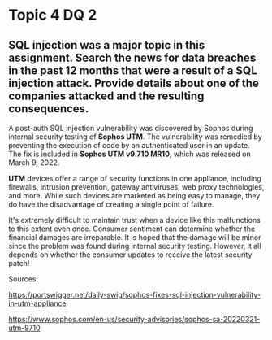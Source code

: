 # Topic 4 DQ 2
## SQL injection was a major topic in this assignment. Search the news for data breaches in the past 12 months that were a result of a SQL injection attack. Provide details about one of the companies attacked and the resulting consequences.

A post-auth SQL injection vulnerability was discovered by Sophos during internal security testing of **Sophos UTM**. The vulnerability was remedied by preventing the execution of code by an authenticated user in an update. The fix is included in **Sophos UTM v9.710 MR10**, which was released on March 9, 2022.


**UTM** devices offer a range of security functions in one appliance, including firewalls, intrusion prevention, gateway antiviruses, web proxy technologies, and more. While such devices are marketed as being easy to manage, they do have the disadvantage of creating a single point of failure.


It's extremely difficult to maintain trust when a device like this malfunctions to this extent even once. Consumer sentiment can determine whether the financial damages are irreparable. It is hoped that the damage will be minor since the problem was found during internal security testing. However, it all depends on whether the consumer updates to receive the latest security patch!


Sources:

https://portswigger.net/daily-swig/sophos-fixes-sql-injection-vulnerability-in-utm-appliance

https://www.sophos.com/en-us/security-advisories/sophos-sa-20220321-utm-9710